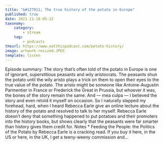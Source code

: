 ```yaml
---
title: "&#127911; The true history of the potato in Europe"
published: true
date: 2021-11-18-05-22
taxonomy:
    category:
        - stream
    tag:
        - podcasts
theurl: https://www.eatthispodcast.com/potato-history/
image: artwork-resized.JPEG
template: listen
---
```


Episode summary: The story that&rsquo;s often told of the potato in Europe is one of ignorant, superstitious peasants and wily aristocrats. The peasants shun the potato until the wily aristo plays a trick on them to open their eyes to the true value of the potato. The aristo might be someone like Antoine-Augustin Parmentier in France or Frederick the Great in Prussia, but whoever it was, the bones of the story remain the same. And &mdash; mea culpa &mdash; I believed the story and even retold it myself on occasion. So I naturally slapped my forehead, hard, when I heard Rebecca Earle give an online lecture about the history of the potato and resolved to talk to her myself. Rebecca Earle doesn&rsquo;t deny that something happened to put potatoes and their promoters into the history books, but shows clearly that the peasants were far smarter than history gives them credit for. Notes * Feeding the People: the Politics of the Potato by Rebecca Earle is a cracking read. If you buy it here, in the US or here, in the UK, I get a teeny-weeny commission and&hellip;
